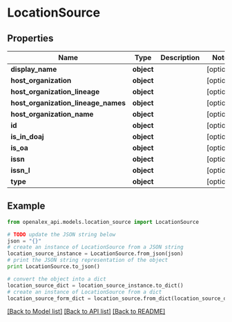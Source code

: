 # LocationSource


## Properties
Name | Type | Description | Notes
------------ | ------------- | ------------- | -------------
**display_name** | **object** |  | [optional] 
**host_organization** | **object** |  | [optional] 
**host_organization_lineage** | **object** |  | [optional] 
**host_organization_lineage_names** | **object** |  | [optional] 
**host_organization_name** | **object** |  | [optional] 
**id** | **object** |  | [optional] 
**is_in_doaj** | **object** |  | [optional] 
**is_oa** | **object** |  | [optional] 
**issn** | **object** |  | [optional] 
**issn_l** | **object** |  | [optional] 
**type** | **object** |  | [optional] 

## Example

```python
from openalex_api.models.location_source import LocationSource

# TODO update the JSON string below
json = "{}"
# create an instance of LocationSource from a JSON string
location_source_instance = LocationSource.from_json(json)
# print the JSON string representation of the object
print LocationSource.to_json()

# convert the object into a dict
location_source_dict = location_source_instance.to_dict()
# create an instance of LocationSource from a dict
location_source_form_dict = location_source.from_dict(location_source_dict)
```
[[Back to Model list]](../README.md#documentation-for-models) [[Back to API list]](../README.md#documentation-for-api-endpoints) [[Back to README]](../README.md)


